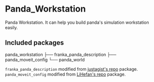 # Panda_Workstation
Panda Workstation.
It can help you build panda's simulation workstation easily.

## Included packages
panda_workstation
├── franka_panda_description
├── panda_moveit_config
└── panda_world

``franka_panda_description`` modified from [justagist's repo](https://github.com/justagist/franka_panda_description) package.
``panda_moveit_config`` modified from [LiHefan's repo](https://github.com/LiHefan/panda_moveit_config) package.
